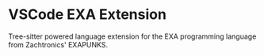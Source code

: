 # VSCode EXA Extension

Tree-sitter powered language extension for the EXA programming language from Zachtronics' EXAPUNKS.
